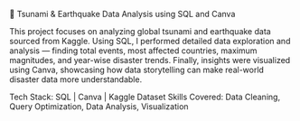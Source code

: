 🌊 Tsunami & Earthquake Data Analysis using SQL and Canva

This project focuses on analyzing global tsunami and earthquake data sourced from Kaggle.
Using SQL, I performed detailed data exploration and analysis — finding total events, most affected countries, maximum magnitudes, and year-wise disaster trends.
Finally, insights were visualized using Canva, showcasing how data storytelling can make real-world disaster data more understandable.

Tech Stack: SQL | Canva | Kaggle Dataset
Skills Covered: Data Cleaning, Query Optimization, Data Analysis, Visualization
